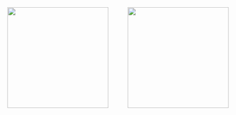 <!--
**ycycse/ycycse** is a ✨ _special_ ✨ repository because its `README.md` (this file) appears on your GitHub profile.

Here are some ideas to get you started:

- 🔭 I’m currently working on ...
- 🌱 I’m currently learning ...
- 👯 I’m looking to collaborate on ...
- 🤔 I’m looking for help with ...
- 💬 Ask me about ...
- 📫 How to reach me: ...
- 😄 Pronouns: ...
- ⚡ Fun fact: ...
-->

<div align="center">
<img height="230" src="https://rishavanand.github.io/static/images/greetings.gif" align="left"/>
<img height="230" src="https://github-readme-stats.vercel.app/api?username=ycycse" align="right"/>
</div>  

                                                                       
